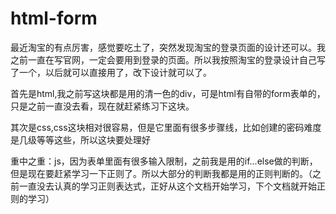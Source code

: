 # html-form
最近淘宝的有点厉害，感觉要吃土了，突然发现淘宝的登录页面的设计还可以。我之前一直在写官网，一定会要用到登录的页面。所以我按照淘宝的登录设计自己写了一个，以后就可以直接用了，改下设计就可以了。

首先是html,我之前写这块都是用的清一色的div，可是html有自带的form表单的，只是之前一直没去看，现在就赶紧练习下这块。

其次是css,css这块相对很容易，但是它里面有很多步骤线，比如创建的密码难度是几级等等这些，所以这块要处理好

重中之重：js，因为表单里面有很多输入限制，之前我是用的if...else做的判断，但是现在要赶紧学习一下正则了。所以大部分的判断我都是用的正则判断的。（之前一直没去认真的学习正则表达式，正好从这个文档开始学习，下个文档就开始正则的学习）
